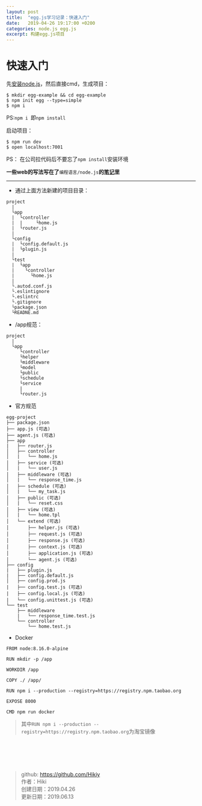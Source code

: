 ```yaml
---
layout: post
title:  "egg.js学习记录：快速入门"
date:   2019-04-26 19:17:00 +0200
categories: node.js egg.js
excerpt: 构建egg.js项目
---
```


# 快速入门
先[安装node.js](https://nodejs.org)，然后直接cmd，生成项目：
```
$ mkdir egg-example && cd egg-example
$ npm init egg --type=simple
$ npm i
```
PS:`npm i `即`npm install`

启动项目：
```
$ npm run dev
$ open localhost:7001
```
PS： 在公司拉代码后不要忘了`npm install`安装环境

**一些web的写法写在了**`编程语言/node.js`**的[笔记](https://github.com/Hikiy/Notes/tree/master/%E7%BC%96%E7%A8%8B%E8%AF%AD%E8%A8%80/Node.js)里**

----
- 通过上面方法新建的项目目录：

```
project
  |
  └app
  |  └controller
  |  |     └home.js
  |  └router.js
  |
  └config
  |  └config.default.js
  |  └plugin.js
  |
  └test
  |  └app
  |    └controller
  |      └home.js
  |
  └.autod.conf.js
  └.eslintignore
  └.eslintrc
  └.gitignore
  └package.json
  └READNE.md
```

- /app规范：

```
project
  |
  └app
     └controller
     └helper
     └middleware
     └model
     └public
     └schedule
     └service
     |
     └router.js

```
- 官方规范

```
egg-project
├── package.json
├── app.js (可选)
├── agent.js (可选)
├── app
|   ├── router.js
│   ├── controller
│   |   └── home.js
│   ├── service (可选)
│   |   └── user.js
│   ├── middleware (可选)
│   |   └── response_time.js
│   ├── schedule (可选)
│   |   └── my_task.js
│   ├── public (可选)
│   |   └── reset.css
│   ├── view (可选)
│   |   └── home.tpl
│   └── extend (可选)
│       ├── helper.js (可选)
│       ├── request.js (可选)
│       ├── response.js (可选)
│       ├── context.js (可选)
│       ├── application.js (可选)
│       └── agent.js (可选)
├── config
|   ├── plugin.js
|   ├── config.default.js
│   ├── config.prod.js
|   ├── config.test.js (可选)
|   ├── config.local.js (可选)
|   └── config.unittest.js (可选)
└── test
    ├── middleware
    |   └── response_time.test.js
    └── controller
        └── home.test.js
```

- Docker

```
FROM node:8.16.0-alpine

RUN mkdir -p /app

WORKDIR /app

COPY ./ /app/

RUN npm i --production --registry=https://registry.npm.taobao.org

EXPOSE 8000

CMD npm run docker
```
> 其中`RUN npm i --production --registry=https://registry.npm.taobao.org`为淘宝镜像

<br /><br /><br /><br />
> github: https://github.com/Hikiy  
> 作者：Hiki  
> 创建日期：2019.04.26  
> 更新日期：2019.06.13
